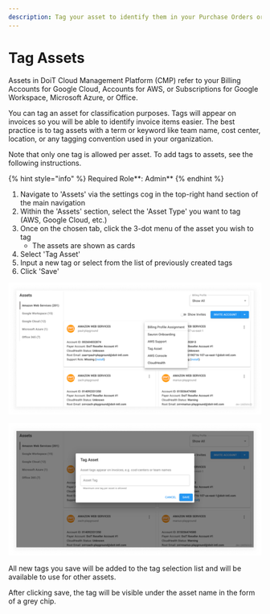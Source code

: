 ```yaml
---
description: Tag your asset to identify them in your Purchase Orders or Invoices
---
```


# Tag Assets

Assets in DoiT Cloud Management Platform (CMP) refer to your Billing Accounts for Google Cloud, Accounts for AWS, or Subscriptions for Google Workspace, Microsoft Azure, or Office.

You can tag an asset for classification purposes. Tags will appear on invoices so you will be able to identify invoice items easier. The best practice is to tag assets with a term or keyword like team name, cost center, location, or any tagging convention used in your organization.

Note that only one tag is allowed per asset. To add tags to assets, see the following instructions.

{% hint style="info" %}
Required Role\*\*: Admin\*\*
{% endhint %}

1. Navigate to 'Assets' via the settings cog in the top-right hand section of the main navigation
2. Within the 'Assets' section, select the 'Asset Type' you want to tag (AWS, Google Cloud, etc.)
3. Once on the chosen tab, click the 3-dot menu of the asset you wish to tag
   * The assets are shown as cards
4. Select 'Tag Asset'
5. Input a new tag or select from the list of previously created tags
6. Click 'Save'

![A screenshot showing the 3-dot menu options, including 'Tag Asset'](../.gitbook/assets/cmp-assets-page.png)

![A screenshot showing the 'Tag Asset' modal and input](../.gitbook/assets/cmp-tag-asset-input.png)

All new tags you save will be added to the tag selection list and will be available to use for other assets.

After clicking save, the tag will be visible under the asset name in the form of a grey chip.
